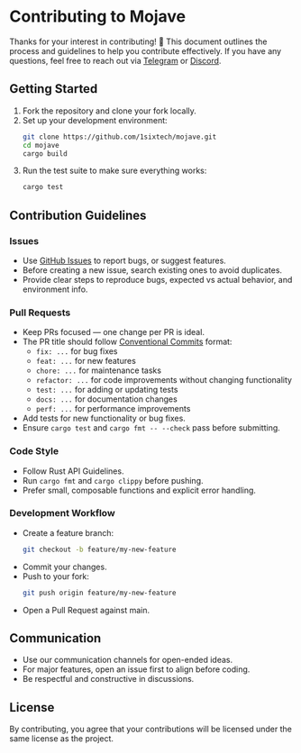 # Contributing to Mojave

Thanks for your interest in contributing! 🎉
This document outlines the process and guidelines to help you contribute effectively. If you have any questions, feel free to reach out via [Telegram](https://t.me/mojavezk) or [Discord](https://discord.gg/wR4srtyhuU).

## Getting Started

1. Fork the repository and clone your fork locally.
2. Set up your development environment:
   ```bash
   git clone https://github.com/1sixtech/mojave.git
   cd mojave
   cargo build
   ```
3. Run the test suite to make sure everything works:
   ```bash
   cargo test
   ```

## Contribution Guidelines

### Issues

- Use [GitHub Issues](https://github.com/1sixtech/mojave/issues) to report bugs, or suggest features.
- Before creating a new issue, search existing ones to avoid duplicates.
- Provide clear steps to reproduce bugs, expected vs actual behavior, and environment info.

### Pull Requests

- Keep PRs focused — one change per PR is ideal.
- The PR title should follow [Conventional Commits](https://www.conventionalcommits.org/en/v1.0.0/) format:
  - `fix: ...` for bug fixes
  - `feat: ...` for new features
  - `chore: ...` for maintenance tasks
  - `refactor: ...` for code improvements without changing functionality
  - `test: ...` for adding or updating tests
  - `docs: ...` for documentation changes
  - `perf: ...` for performance improvements
- Add tests for new functionality or bug fixes.
- Ensure `cargo test` and `cargo fmt -- --check` pass before submitting.

### Code Style

- Follow Rust API Guidelines.
- Run `cargo fmt` and `cargo clippy` before pushing.
- Prefer small, composable functions and explicit error handling.

### Development Workflow

- Create a feature branch:
  ```bash
  git checkout -b feature/my-new-feature
  ```
- Commit your changes.
- Push to your fork:
  ```bash
  git push origin feature/my-new-feature
  ```
- Open a Pull Request against main.

## Communication

- Use our communication channels for open-ended ideas.
- For major features, open an issue first to align before coding.
- Be respectful and constructive in discussions.

## License

By contributing, you agree that your contributions will be licensed under the same license as the project.
